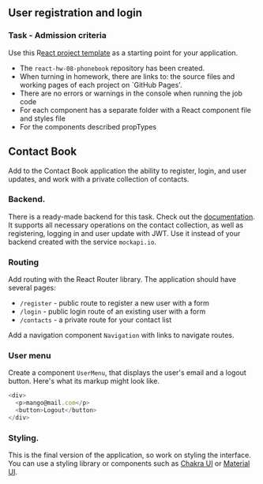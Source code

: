 ## User registration and login

### Task - Admission criteria

Use this
R[eact project template](https://github.com/goitacademy/react-homework-template/blob/main/README.en.md)
as a starting point for your application.

- The `react-hw-08-phonebook` repository has been created.
- When turning in homework, there are links to: the source files and working
  pages of each project on `GitHub Pages'.
- There are no errors or warnings in the console when running the job code
- For each component has a separate folder with a React component file and
  styles file
- For the components described propTypes

## Contact Book

Add to the Contact Book application the ability to register, login, and user
updates, and work with a private collection of contacts.

### Backend.

There is a ready-made backend for this task. Check out the
[documentation](https://connections-api.herokuapp.com/docs/). It supports all
necessary operations on the contact collection, as well as registering, logging
in and user update with JWT. Use it instead of your backend created with the
service `mockapi.io`.

### Routing

Add routing with the React Router library. The application should have several
pages:

- `/register` - public route to register a new user with a form
- `/login` - public login route of an existing user with a form
- `/contacts` - a private route for your contact list

Add a navigation component `Navigation` with links to navigate routes.

### User menu

Create a component `UserMenu`, that displays the user's email and a logout
button. Here's what its markup might look like.

```javascript
<div>
  <p>mango@mail.com</p>
  <button>Logout</button>
</div>
```

### Styling.

This is the final version of the application, so work on styling the interface.
You can use a styling library or components such as
[Chakra UI](https://chakra-ui.com/) or [Material UI](https://mui.com/).
